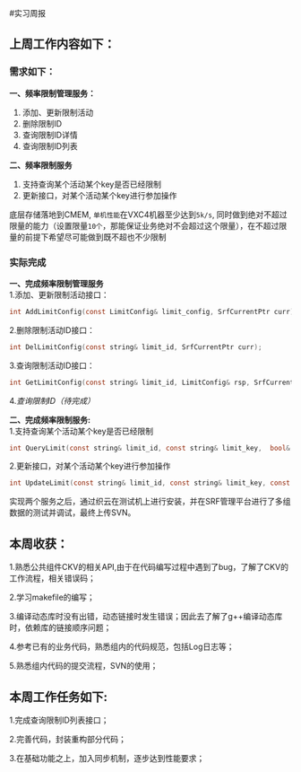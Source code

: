#实习周报

## 上周工作内容如下：
### 需求如下：  
**一、频率限制管理服务：**  
1. 添加、更新限制活动    
2. 删除限制ID  
3. 查询限制ID详情  
4. 查询限制ID列表

**二、频率限制服务**  
1. 支持查询某个活动某个key是否已经限制  
2. 更新接口，对某个活动某个key进行参加操作

底层存储落地到CMEM, `单机性能`在VXC4机器至少达到`5k/s`, 同时做到绝对不超过限量的能力（设置限量`10个`，那能保证业务绝对不会超过这个限量），在不超过限量的前提下希望尽可能做到既不超也不少限制

### 实际完成
**一、完成频率限制管理服务**  
1.添加、更新限制活动接口：

```c
int AddLimitConfig(const LimitConfig& limit_config, SrfCurrentPtr curr);       
```
2.删除限制活动ID接口：

```c
int DelLimitConfig(const string& limit_id, SrfCurrentPtr curr);           
```
3.查询限制活动ID接口：
```c
int GetLimitConfig(const string& limit_id, LimitConfig& rsp, SrfCurrentPtr curr);          
```    
4.*查询限制ID（待完成）*


**二、完成频率限制服务:**  
1.支持查询某个活动某个key是否已经限制
```c
int QueryLimit(const string& limit_id, const string& limit_key,  bool& is_limit, SrfCurrentPtr curr);    
```
2.更新接口，对某个活动某个key进行参加操作
```c
int UpdateLimit(const string& limit_id, const string& limit_key, const unsigned int count, bool& is_limit, SrfCurrentPtr curr); 
```

实现两个服务之后，通过织云在测试机上进行安装，并在SRF管理平台进行了多组数据的测试并调试，最终上传SVN。


## 本周收获：

1.熟悉公共组件CKV的相关API,由于在代码编写过程中遇到了bug，了解了CKV的工作流程，相关错误码；

2.学习makefile的编写；

3.编译动态库时没有出错，动态链接时发生错误；因此去了解了g++编译动态库时，依赖库的链接顺序问题；

4.参考已有的业务代码，熟悉组内的代码规范，包括Log日志等；

5.熟悉组内代码的提交流程，SVN的使用；
    
## 本周工作任务如下:  
1.完成查询限制ID列表接口；

2.完善代码，封装重构部分代码；

3.在基础功能之上，加入同步机制，逐步达到性能要求；

